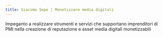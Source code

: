 ```yaml
---
title: Giacomo Sepe | Monetizzare media digitali
---
```


Impeganto a realizzare strumenti e servizi che supportano imprenditori di PMI nella creazione di reputazione e asset media digitali monetizzabili

 <!-- 
Developing a set of solutions for daring shareholders who are ready to build iconic digital and media assets that generate additional revenue or improve reputation and brand perception
Building a suite of services and tools for company managers to develop an audience and create revenue generating media and digital assets -->
